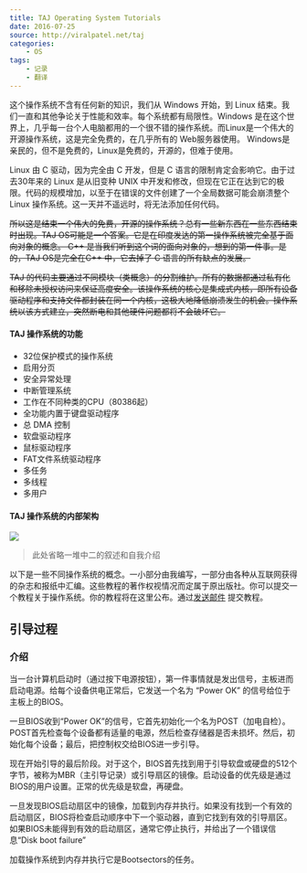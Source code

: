 ```yaml
---
title: TAJ Operating System Tutorials
date: 2016-07-25
source: http://viralpatel.net/taj
categories:
    - OS
tags:
    - 记录
    - 翻译
---
```


这个操作系统不含有任何新的知识，我们从 Windows 开始，到 Linux 结束。我们一直和其他争论关于性能和效率。每个系统都有局限性。Windows 是在这个世界上，几乎每一台个人电脑都用的一个很不错的操作系统。而Linux是一个伟大的开源操作系统，这是完全免费的，在几乎所有的 Web服务器使用。 Windows是亲民的，但不是免费的，Linux是免费的，开源的，但难于使用。

Linux 由 C 驱动，因为完全由 C 开发，但是 C 语言的限制肯定会影响它。由于过去30年来的 Linux 是从旧变种 UNIX 中开发和修改，但现在它正在达到它的极限。代码的规模增加，以至于在错误的文件创建了一个全局数据可能会崩溃整个 Linux 操作系统。这一天并不遥远时，将无法添加任何代码。

~~所以这是结束一个伟大的免费，开源的操作系统？总有一些新东西在一些东西结束时出现。TAJ OS可能是一个答案。它是在印度发达的第一操作系统被完全基于面向对象的概念。 C++ 是当我们听到这个词的面向对象的，想到的第一件事。是的，TAJ OS是完全在C++ 中，它去掉了 C 语言的所有缺点的发展。~~

~~TAJ 的代码主要通过不同模块（类概念）的分割维护。所有的数据都通过私有化和移除未授权访问来保证高度安全。该操作系统的核心是集成式内核，即所有设备驱动程序和支持文件都封装在同一个内核，这极大地降低崩溃发生的机会。操作系统以该方式建立，突然断电和其他硬件问题都将不会破坏它。~~

#### TAJ 操作系统的功能

* 32位保护模式的操作系统
* 启用分页
* 安全异常处理
* 中断管理系统
* 工作在不同种类的CPU（80386起）
* 全功能内置于键盘驱动程序
* 总 DMA 控制
* 软盘驱动程序
* 鼠标驱动程序
* FAT文件系统驱动程序
* 多任务
* 多线程
* 多用户

#### TAJ 操作系统的内部架构

![](http://viralpatel.net/taj/images/architecture.png)

> 此处省略一堆中二的叙述和自我介绍

以下是一些不同操作系统的概念。一小部分由我编写，一部分由各种从互联网获得的杂志和报纸中汇编。这些教程的著作权视情况而定属于原出版社。你可以提交一个教程关于操作系统。你的教程将在这里公布。通过[发送邮件](mailto:taj_os@yahoo.com) 提交教程。


## 引导过程

### 介绍

当一台计算机启动时（通过按下电源按钮），第一件事情就是发出信号，主板进而启动电源。给每个设备供电正常后，它发送一个名为 “Power OK” 的信号给位于主板上的BIOS。

一旦BIOS收到“Power OK”的信号，它首先初始化一个名为POST（加电自检）。 POST首先检查每个设备都有适量的电源，然后检查存储器是否未损坏。然后，初始化每个设备；最后，把控制权交给BIOS进一步引导。

现在开始引导的最后阶段。对于这个，BIOS首先找到用于引导软盘或硬盘的512个字节，被称为MBR（主引导记录）或引导扇区的镜像。启动设备的优先级是通过BIOS的用户设置。正常的优先级是软盘，再硬盘。

一旦发现BIOS启动扇区中的镜像，加载到内存并执行。如果没有找到一个有效的启动扇区，BIOS将检查启动顺序中下一个驱动器，直到它找到有效的引导扇区。如果BIOS未能得到有效的启动扇区，通常它停止执行，并给出了一个错误信息“Disk boot failure”

加载操作系统到内存并执行它是Bootsectors的任务。
